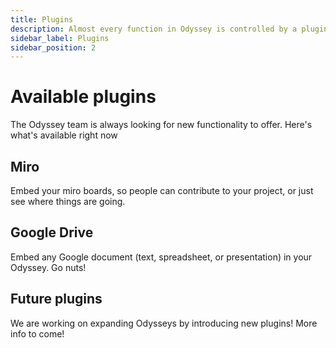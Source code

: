 ```yaml
---
title: Plugins
description: Almost every function in Odyssey is controlled by a plugin. Let's find out what plugins are available and how to create your own!
sidebar_label: Plugins
sidebar_position: 2
---
```

# Available plugins
The Odyssey team is always looking for new functionality to offer. Here's what's available right now

## Miro
Embed your miro boards, so people can contribute to your project, or just see where things are going.

## Google Drive
Embed any Google document (text, spreadsheet, or presentation) in your Odyssey. Go nuts!

## Future plugins
We are working on expanding Odysseys by introducing new plugins! More info to come!